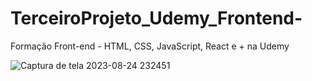# TerceiroProjeto_Udemy_Frontend-
Formação Front-end - HTML, CSS, JavaScript, React e + na Udemy


![Captura de tela 2023-08-24 232451](https://github.com/GabrielaGouveia/TerceiroProjeto_Udemy_Frontend-/assets/111470667/65227817-1a8c-485e-9d04-457b3c6f1d0c)
